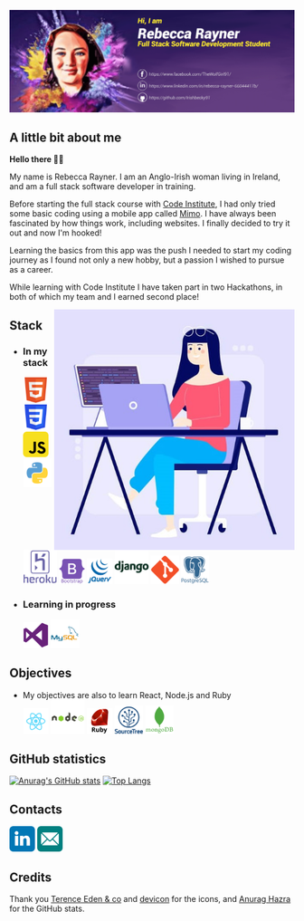 ![banner](images/banner.png)

## A little bit about me 

**Hello there :wave::grinning:**

My name is Rebecca Rayner. I am an Anglo-Irish woman living in Ireland, and am a full stack software developer in training. 

Before starting the full stack course with [Code Institute](https://codeinstitute.net/), I had only tried some basic coding using a mobile app called [Mimo](https://getmimo.com/). I have always been fascinated by how things work, including websites. I finally decided to try it out and now I'm hooked!

Learning the basics from this app was the push I needed to start my coding journey as I found not only a new hobby, but a passion I wished to pursue as a career. 

While learning with Code Institute I have taken part in two Hackathons, in both of which my team and I earned second place! 

<img align="right" alt="Female coder working at desk cartoon" src="images/female-coder-tiny.png" width="425" height="425" />

## Stack 

- ### **In my stack**
   <img height="45" width="45" src="https://github.com/edent/SuperTinyIcons/blob/master/images/svg/html5.svg" />  <img height="45" width="45" src="https://github.com/edent/SuperTinyIcons/blob/master/images/svg/css3.svg" />  <img height="45" width="45" src="https://github.com/edent/SuperTinyIcons/blob/master/images/svg/javascript.svg" />  <img height="50" width="50" src="https://github.com/edent/SuperTinyIcons/blob/master/images/svg/python.svg" />  <img height="60" width="60" src="https://github.com/devicons/devicon/blob/master/icons/heroku/heroku-original-wordmark.svg" />  <img height="45" width="45" src="https://github.com/devicons/devicon/blob/master/icons/bootstrap/bootstrap-plain-wordmark.svg" />  <img height="45" width="45" src="https://github.com/devicons/devicon/blob/master/icons/jquery/jquery-plain-wordmark.svg" />  <img height="60" width="60" src="https://github.com/devicons/devicon/blob/master/icons/django/django-plain-wordmark.svg" /> <img height="50" width="50" src="https://github.com/devicons/devicon/blob/master/icons/git/git-original.svg" />  <img height="50" width="50" src="https://github.com/devicons/devicon/blob/master/icons/postgresql/postgresql-plain-wordmark.svg" />  


- ### **Learning in progress**         
   <img height="45" width="45" src="https://github.com/devicons/devicon/blob/master/icons/visualstudio/visualstudio-plain.svg" />  <img height="50" width="50" src="https://github.com/devicons/devicon/blob/master/icons/mysql/mysql-original-wordmark.svg" />  


## Objectives
- My objectives are also to learn React, Node.js and Ruby       
   <img height="45" width="45" src="https://github.com/edent/SuperTinyIcons/blob/master/images/svg/react.svg" />  <img height="60" width="60" src="https://github.com/devicons/devicon/blob/master/icons/nodejs/nodejs-original-wordmark.svg" /> <img height="45" width="45" src="https://github.com/devicons/devicon/blob/master/icons/ruby/ruby-original-wordmark.svg" /> <img height="50" width="50" src="https://github.com/devicons/devicon/blob/master/icons/sourcetree/sourcetree-original-wordmark.svg" />  <img height="50" width="50" src="https://github.com/devicons/devicon/blob/master/icons/mongodb/mongodb-plain-wordmark.svg" />  


## GitHub statistics

<!-- ![Anurag's GitHub stats](https://github-readme-stats.vercel.app/api?username=lemocla&show_icons=true&theme=tokyonight&hide=prs) [![Top Langs](https://github-readme-stats.vercel.app/api/top-langs/?username=lemocla&layout=compact&theme=tokyonight)](https://github.com/anuraghazra/github-readme-stats) -->

[![Anurag's GitHub stats](https://github-readme-stats.vercel.app/api?username=Irishbecky91&show_icons=true&theme=tokyonight&hide=prs)](https://github.com/anuraghazra/github-readme-stats) [![Top Langs](https://github-readme-stats.vercel.app/api/top-langs/?username=Irishbecky91&layout=compact&theme=tokyonight)](https://github.com/anuraghazra/github-readme-stats)

## Contacts

<div>
<a href="https://www.linkedin.com/in/rebecca-rayner-66044417b/"><img height="45" width="45" src="https://github.com/edent/SuperTinyIcons/blob/master/images/svg/linkedin.svg" /></a> <a href="mailto:rebeccacains1991@hotmail.com"><img height="45" width="45" src="https://github.com/edent/SuperTinyIcons/blob/master/images/svg/email.svg" /></a>
 </div>

## Credits

Thank you [Terence Eden & co](https://github.com/edent/SuperTinyIcons) and [devicon](https://github.com/devicons) for the icons, and [Anurag Hazra](https://github.com/anuraghazra/github-readme-stats) for the GitHub stats.
